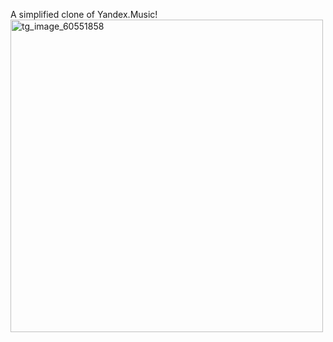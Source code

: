 A simplified clone of Yandex.Music!
<img width="500" height="500" alt="tg_image_60551858" src="https://github.com/user-attachments/assets/8d023d1b-97f8-42ce-9fa5-c64ce5286d7f" />
